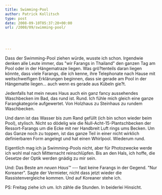 ```yaml
---
title: Swimming-Pool
author: Patrick Kollitsch
type: post
date: 2008-09-10T05:37:20+00:00
url: /2008/09/swimming-pool/




---
```

Dass der Swimming-Pool ziehen würde, wusste ich schon. Irgendwie denken alle Leute immer, das "wir Farangs in Thailand" den ganzen Tag am Pool oder in der Hängematraze liegen. Was grö?tenteils daran liegen könnte, dass viele Farangs, die ich kenne, ihre Telephonate nach Hause mit weitschweifigen Erklärungen beginnen, dass sie gerade am Pool in der Hängematte liegen... auch wenn es gerade aus Kübeln gie?t.

Jedenfalls hat mein neues Haus auch ein ganz fancy aussehendes Waschbecken im Bad, das rund ist. Rund. Ich fühle mich gleich eine ganze Farangkategorie aufgewertet. Von Holzhaus zu Steinhaus zu rundem Waschbecken.

Und dann ist das Wasser bis zum Rand gefüllt (ich bin schon wieder beim Pool), stylisch. Nicht so dödelig wie die Null-Acht-15-Plantschbecken der Ressort-Farangs um die Ecke mit ner Handbreit Luft rings ums Becken. Um das Ganze noch zu toppen, ist das ganze Teil in einer nicht wirklich definierbaren Form angelegt und hat einen Whirlpool. Wiederum rund. 

Eigentlich mag ich ja Swimming-Pools nicht, aber für Photozwecke werde ich wohl mal nach Mitternacht reinschlüpfen. Bis an den Hals, ich hoffe, die Gesetze der Optik werden gnädig zu mir sein. 

Und: Das Beste am _neuen Haus_&trade; --- fast keine Farangs in der Gegend. "Nur Koreaner". Sagte der Vermieter, nicht dass jetzt wieder die Rassistenvergleiche kommen. Und auf Koreaner stehe ich.

PS: Freitag ziehe ich um. Ich zähle die Stunden. In beiderlei Hinsicht.